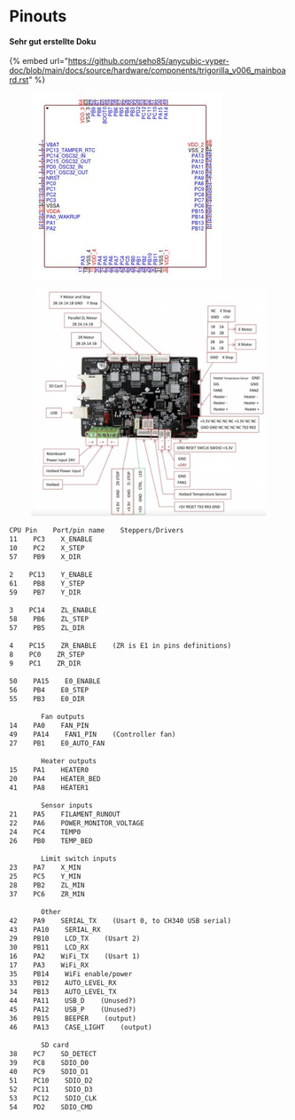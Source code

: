 # Pinouts

#### Sehr gut erstellte Doku

{% embed url="https://github.com/seho85/anycubic-vyper-doc/blob/main/docs/source/hardware/components/trigorilla_v006_mainboard.rst" %}

<div>

<figure><img src="../../../../../.gitbook/assets/GigaDevice-GD32F103RET6-image.jpg" alt=""><figcaption></figcaption></figure>

 

<figure><img src="../../../../../.gitbook/assets/Vyper_Trigroilla_0.06..png" alt=""><figcaption></figcaption></figure>

</div>

```
CPU Pin    Port/pin name    Steppers/Drivers    
11    PC3    X_ENABLE    
10    PC2    X_STEP    
57    PB9    X_DIR    
            
2    PC13    Y_ENABLE    
61    PB8    Y_STEP    
59    PB7    Y_DIR    
            
3    PC14    ZL_ENABLE    
58    PB6    ZL_STEP    
57    PB5    ZL_DIR    
            
4    PC15    ZR_ENABLE    (ZR is E1 in pins definitions)
8    PC0    ZR_STEP    
9    PC1    ZR_DIR    
            
50    PA15    E0_ENABLE    
56    PB4    E0_STEP    
55    PB3    E0_DIR    
            
        Fan outputs    
14    PA0    FAN_PIN    
49    PA14    FAN1_PIN    (Controller fan)
27    PB1    E0_AUTO_FAN    
            
        Heater outputs    
15    PA1    HEATER0    
20    PA4    HEATER_BED    
41    PA8    HEATER1    
            
        Sensor inputs    
21    PA5    FILAMENT_RUNOUT    
22    PA6    POWER_MONITOR_VOLTAGE    
24    PC4    TEMP0    
26    PB0    TEMP_BED    
            
        Limit switch inputs    
23    PA7    X_MIN    
25    PC5    Y_MIN    
28    PB2    ZL_MIN    
37    PC6    ZR_MIN    
            
        Other    
42    PA9    SERIAL_TX    (Usart 0, to CH340 USB serial)
43    PA10    SERIAL_RX    
29    PB10    LCD_TX    (Usart 2)
30    PB11    LCD_RX    
16    PA2    WiFi_TX    (Usart 1)
17    PA3    WiFi_RX    
35    PB14    WiFi enable/power    
33    PB12    AUTO_LEVEL_RX    
34    PB13    AUTO_LEVEL_TX    
44    PA11    USB_D    (Unused?)
45    PA12    USB_P    (Unused?)
36    PB15    BEEPER    (output)
46    PA13    CASE_LIGHT    (output)
            
        SD card    
38    PC7    SD_DETECT    
39    PC8    SDIO_D0    
40    PC9    SDIO_D1    
51    PC10    SDIO_D2    
52    PC11    SDIO_D3    
53    PC12    SDIO_CLK    
54    PD2    SDIO_CMD    
```
